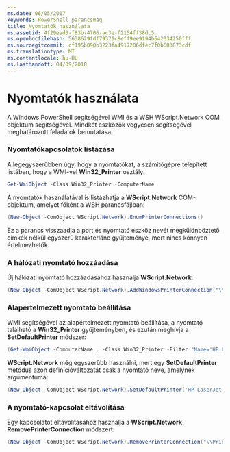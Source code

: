 ```yaml
---
ms.date: 06/05/2017
keywords: PowerShell parancsmag
title: Nyomtatók használata
ms.assetid: 4f29ead3-f83b-4706-ac3e-f2154ff38dc5
ms.openlocfilehash: 5638629fdf79371c8eff9ee9194b642034250fff
ms.sourcegitcommit: cf195b090b3223fa4917206dfec7f0b603873cdf
ms.translationtype: MT
ms.contentlocale: hu-HU
ms.lasthandoff: 04/09/2018
---
```

# <a name="working-with-printers"></a>Nyomtatók használata

A Windows PowerShell segítségével WMI és a WSH WScript.Network COM objektum segítségével. Mindkét eszközök vegyesen segítségével meghatározott feladatok bemutatása.

### <a name="listing-printer-connections"></a>Nyomtatókapcsolatok listázása

A legegyszerűbben úgy, hogy a nyomtatókat, a számítógépre telepített listában, hogy a WMI-vel **Win32_Printer** osztály:

```powershell
Get-WmiObject -Class Win32_Printer -ComputerName
```

A nyomtatók használatával is listázhatja a **WScript.Network** COM-objektum, amelyet főként a WSH parancsfájlban:

```powershell
(New-Object -ComObject WScript.Network).EnumPrinterConnections()
```

Ez a parancs visszaadja a port és nyomtató eszköz nevét megkülönböztető címkék nélkül egyszerű karakterlánc gyűjteménye, mert nincs könnyen értelmezhetők.

### <a name="adding-a-network-printer"></a>A hálózati nyomtató hozzáadása

Új hálózati nyomtató hozzáadásához használja **WScript.Network**:

```powershell
(New-Object -ComObject WScript.Network).AddWindowsPrinterConnection("\\Printserver01\Xerox5")
```

### <a name="setting-a-default-printer"></a>Alapértelmezett nyomtató beállítása

WMI segítségével az alapértelmezett nyomtató beállítása, a nyomtató található a **Win32_Printer** gyűjteményben, és ezután meghívja a **SetDefaultPrinter** módszer:

```powershell
(Get-WmiObject -ComputerName . -Class Win32_Printer -Filter "Name='HP LaserJet 5Si'").SetDefaultPrinter()
```

**WScript.Network** még egyszerűbb használni, mert egy **SetDefaultPrinter** metódus azon definícióváltozatát csak a nyomtató neve, amelynek argumentuma:

```powershell
(New-Object -ComObject WScript.Network).SetDefaultPrinter('HP LaserJet 5Si')
```

### <a name="removing-a-printer-connection"></a>A nyomtató-kapcsolat eltávolítása

Egy kapcsolatot eltávolításához használja a **WScript.Network RemovePrinterConnection** módszert:

```powershell
(New-Object -ComObject WScript.Network).RemovePrinterConnection("\\Printserver01\Xerox5")
```